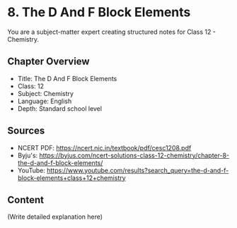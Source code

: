 # 8. The D And F Block Elements

You are a subject-matter expert creating structured notes for Class 12 - Chemistry.

## Chapter Overview
- Title: The D And F Block Elements
- Class: 12
- Subject: Chemistry
- Language: English
- Depth: Standard school level

## Sources
- NCERT PDF: https://ncert.nic.in/textbook/pdf/cesc1208.pdf
- Byju's: https://byjus.com/ncert-solutions-class-12-chemistry/chapter-8-the-d-and-f-block-elements/
- YouTube: https://www.youtube.com/results?search_query=the-d-and-f-block-elements+class+12+chemistry

## Content
(Write detailed explanation here)
